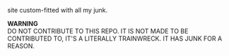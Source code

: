 site custom-fitted with all my junk.

**WARNING** <br>
DO NOT CONTRIBUTE TO THIS REPO. IT IS NOT MADE TO BE CONTRIBUTED TO, IT'S A LITERALLY TRAINWRECK. IT HAS JUNK FOR A REASON.